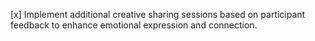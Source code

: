 [x] Implement additional creative sharing sessions based on participant feedback to enhance emotional expression and connection.